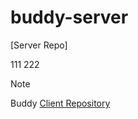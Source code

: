 # buddy-server

[Server Repo]

111
222

> [!note]
> Buddy [Client Repository](https://github.com/cbnu-buddy/buddy-client)
